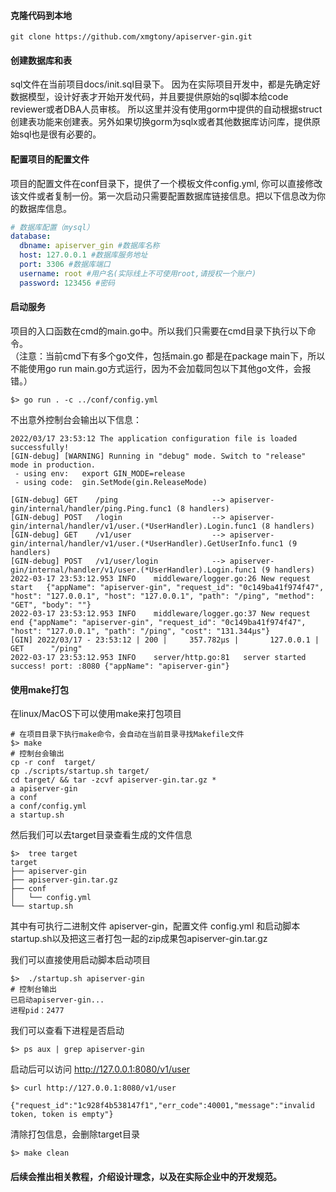 #### 克隆代码到本地

```shell
git clone https://github.com/xmgtony/apiserver-gin.git
```

#### 创建数据库和表

sql文件在当前项目docs/init.sql目录下。 因为在实际项目开发中，都是先确定好数据模型，设计好表才开始开发代码，并且要提供原始的sql脚本给code reviewer或者DBA人员审核。
所以这里并没有使用gorm中提供的自动根据struct创建表功能来创建表。另外如果切换gorm为sqlx或者其他数据库访问库，提供原始sql也是很有必要的。

#### 配置项目的配置文件

项目的配置文件在conf目录下，提供了一个模板文件config.yml, 你可以直接修改该文件或者复制一份。第一次启动只需要配置数据库链接信息。把以下信息改为你的数据库信息。

```yaml
# 数据库配置（mysql）
database:
  dbname: apiserver_gin #数据库名称
  host: 127.0.0.1 #数据库服务地址
  port: 3306 #数据库端口
  username: root #用户名(实际线上不可使用root,请授权一个账户)
  password: 123456 #密码
```

#### 启动服务

项目的入口函数在cmd的main.go中。所以我们只需要在cmd目录下执行以下命令。  
（注意：当前cmd下有多个go文件，包括main.go 都是在package main下，所以不能使用go run main.go方式运行，因为不会加载同包以下其他go文件，会报错。）

```shell
$> go run . -c ../conf/config.yml
```

不出意外控制台会输出以下信息：

```shell
2022/03/17 23:53:12 The application configuration file is loaded successfully!
[GIN-debug] [WARNING] Running in "debug" mode. Switch to "release" mode in production.
 - using env:	export GIN_MODE=release
 - using code:	gin.SetMode(gin.ReleaseMode)

[GIN-debug] GET    /ping                     --> apiserver-gin/internal/handler/ping.Ping.func1 (8 handlers)
[GIN-debug] POST   /login                    --> apiserver-gin/internal/handler/v1/user.(*UserHandler).Login.func1 (8 handlers)
[GIN-debug] GET    /v1/user                  --> apiserver-gin/internal/handler/v1/user.(*UserHandler).GetUserInfo.func1 (9 handlers)
[GIN-debug] POST   /v1/user/login            --> apiserver-gin/internal/handler/v1/user.(*UserHandler).Login.func1 (9 handlers)
2022-03-17 23:53:12.953	INFO	middleware/logger.go:26	New request start	{"appName": "apiserver-gin", "request_id": "0c149ba41f974f47", "host": "127.0.0.1", "host": "127.0.0.1", "path": "/ping", "method": "GET", "body": ""}
2022-03-17 23:53:12.953	INFO	middleware/logger.go:37	New request end	{"appName": "apiserver-gin", "request_id": "0c149ba41f974f47", "host": "127.0.0.1", "path": "/ping", "cost": "131.344µs"}
[GIN] 2022/03/17 - 23:53:12 | 200 |     357.782µs |       127.0.0.1 | GET      "/ping"
2022-03-17 23:53:12.953	INFO	server/http.go:81	server started success! port: :8080	{"appName": "apiserver-gin"}
```

#### 使用make打包

在linux/MacOS下可以使用make来打包项目

```shell
# 在项目目录下执行make命令，会自动在当前目录寻找Makefile文件
$> make
# 控制台会输出
cp -r conf  target/
cp ./scripts/startup.sh target/
cd target/ && tar -zcvf apiserver-gin.tar.gz *
a apiserver-gin
a conf
a conf/config.yml
a startup.sh
```

然后我们可以去target目录查看生成的文件信息

```shell
$>  tree target
target
├── apiserver-gin
├── apiserver-gin.tar.gz
├── conf
│   └── config.yml
└── startup.sh
```

其中有可执行二进制文件 apiserver-gin，配置文件 config.yml 和启动脚本startup.sh以及把这三者打包一起的zip成果包apiserver-gin.tar.gz

我们可以直接使用启动脚本启动项目

```shell
$>  ./startup.sh apiserver-gin
# 控制台输出
已启动apiserver-gin...
进程pid：2477
```

我们可以查看下进程是否启动

```shell
$> ps aux | grep apiserver-gin
```

启动后可以访问 http://127.0.0.1:8080/v1/user

```shell
$> curl http://127.0.0.1:8080/v1/user

{"request_id":"1c928f4b538147f1","err_code":40001,"message":"invalid token, token is empty"}
```

清除打包信息，会删除target目录

```shell
$> make clean 
```

#### 后续会推出相关教程，介绍设计理念，以及在实际企业中的开发规范。